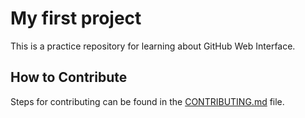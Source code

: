 # My first project
This is a practice repository for learning about GitHub Web Interface.

## How to Contribute
Steps for contributing can be found in the [CONTRIBUTING.md](/CONTRIBUTING.md) file.
